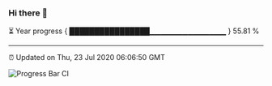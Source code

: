 ### Hi there 👋

⏳ Year progress { ████████████████▁▁▁▁▁▁▁▁▁▁▁▁▁▁ } 55.81 %

---

⏰ Updated on Thu, 23 Jul 2020 06:06:50 GMT

![Progress Bar CI](https://github.com/liununu/liununu/workflows/Progress%20Bar%20CI/badge.svg)
